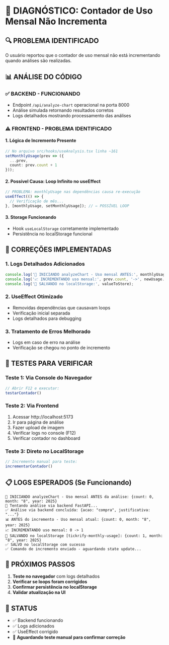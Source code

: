 # 🚨 DIAGNÓSTICO: Contador de Uso Mensal Não Incrementa

## 🔍 PROBLEMA IDENTIFICADO
O usuário reportou que o contador de uso mensal não está incrementando quando análises são realizadas.

## 📊 ANÁLISE DO CÓDIGO

### ✅ **BACKEND - FUNCIONANDO**
- Endpoint `/api/analyze-chart` operacional na porta 8000
- Análise simulada retornando resultados corretos
- Logs detalhados mostrando processamento das análises

### ⚠️ **FRONTEND - PROBLEMA IDENTIFICADO**

#### **1. Lógica de Incremento Presente**
```typescript
// No arquivo src/hooks/useAnalysis.tsx linha ~161
setMonthlyUsage(prev => ({
  ...prev,
  count: prev.count + 1
}));
```

#### **2. Possível Causa: Loop Infinito no useEffect**
```typescript
// PROBLEMA: monthlyUsage nas dependências causa re-execução
useEffect(() => {
  // Verificação de mês...
}, [monthlyUsage, setMonthlyUsage]); // ← POSSÍVEL LOOP
```

#### **3. Storage Funcionando**
- Hook `useLocalStorage` corretamente implementado
- Persistência no localStorage funcional

## 🔧 CORREÇÕES IMPLEMENTADAS

### **1. Logs Detalhados Adicionados**
```typescript
console.log('🎯 INICIANDO analyzeChart - Uso mensal ANTES:', monthlyUsage);
console.log('📈 INCREMENTANDO uso mensal:', prev.count, '->', newUsage.count);
console.log('💾 SALVANDO no localStorage:', valueToStore);
```

### **2. UseEffect Otimizado**
- Removidas dependências que causavam loops
- Verificação inicial separada
- Logs detalhados para debugging

### **3. Tratamento de Erros Melhorado**
- Logs em caso de erro na análise
- Verificação se chegou no ponto de incremento

## 🧪 TESTES PARA VERIFICAR

### **Teste 1: Via Console do Navegador**
```javascript
// Abrir F12 e executar:
testarContador()
```

### **Teste 2: Via Frontend**
1. Acessar http://localhost:5173
2. Ir para página de análise
3. Fazer upload de imagem
4. Verificar logs no console (F12)
5. Verificar contador no dashboard

### **Teste 3: Direto no LocalStorage**
```javascript
// Incremento manual para teste:
incrementarContador()
```

## 📋 LOGS ESPERADOS (Se Funcionando)

```
🎯 INICIANDO analyzeChart - Uso mensal ANTES da análise: {count: 0, month: "8", year: 2025}
🤖 Tentando análise via backend FastAPI...
✅ Análise via backend concluída: {acao: "compra", justificativa: "..."}
📊 ANTES do incremento - Uso mensal atual: {count: 0, month: "8", year: 2025}
📈 INCREMENTANDO uso mensal: 0 -> 1
💾 SALVANDO no localStorage [tickrify-monthly-usage]: {count: 1, month: "8", year: 2025}
✅ SALVO no localStorage com sucesso
✅ Comando de incremento enviado - aguardando state update...
```

## 🚀 PRÓXIMOS PASSOS

1. **Teste no navegador** com logs detalhados
2. **Verificar se loops foram corrigidos**
3. **Confirmar persistência no localStorage**
4. **Validar atualização na UI**

## 🎯 STATUS
- ✅ Backend funcionando
- ✅ Logs adicionados
- ✅ UseEffect corrigido
- 🔄 **Aguardando teste manual para confirmar correção**
